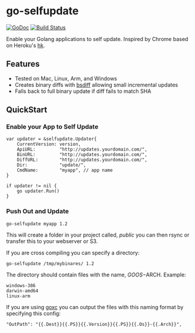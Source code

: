 go-selfupdate
=============

[![GoDoc](https://godoc.org/github.com/sanbornm/go-selfupdate/selfupdate?status.svg)](https://godoc.org/github.com/sanbornm/go-selfupdate/selfupdate)
[![Build Status](https://travis-ci.org/sanbornm/go-selfupdate.svg?branch=master)](https://travis-ci.org/sanbornm/go-selfupdate)

Enable your Golang applications to self update.  Inspired by Chrome based on Heroku's [hk](https://github.com/heroku/hk).

## Features

* Tested on Mac, Linux, Arm, and Windows
* Creates binary diffs with [bsdiff](http://www.daemonology.net/bsdiff/) allowing small incremental updates
* Falls back to full binary update if diff fails to match SHA

## QuickStart

### Enable your App to Self Update

	var updater = &selfupdate.Updater{
		CurrentVersion: version,
		ApiURL:         "http://updates.yourdomain.com/",
		BinURL:         "http://updates.yourdomain.com/",
		DiffURL:        "http://updates.yourdomain.com/",
		Dir:            "update/",
		CmdName:        "myapp", // app name
	}

	if updater != nil {
		go updater.Run()
	}

### Push Out and Update

    go-selfupdate myapp 1.2

This will create a folder in your project called, *public* you can then rsync or transfer this to your webserver or S3.

If you are cross compiling you can specify a directory:

    go-selfupdate /tmp/mybinares/ 1.2

The directory should contain files with the name, $GOOS-$ARCH. Example:

    windows-386
    darwin-amd64
    linux-arm

If you are using [goxc](https://github.com/laher/goxc) you can output the files with this naming format by specifying this config:

    "OutPath": "{{.Dest}}{{.PS}}{{.Version}}{{.PS}}{{.Os}}-{{.Arch}}",
